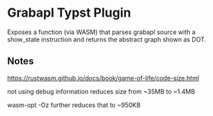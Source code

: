 # Grabapl Typst Plugin
Exposes a function (via WASM) that parses grabapl source with a show_state instruction
and returns the abstract graph shown as DOT.

## Notes
https://rustwasm.github.io/docs/book/game-of-life/code-size.html

not using debug information reduces size from ~35MB to ~1.4MB

wasm-opt -Oz further reduces that to ~950KB

